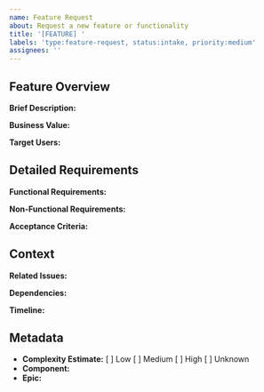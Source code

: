 ```yaml
---
name: Feature Request
about: Request a new feature or functionality
title: '[FEATURE] '
labels: 'type:feature-request, status:intake, priority:medium'
assignees: ''
---
```


## Feature Overview
**Brief Description:**
<!-- One-line summary of the feature -->

**Business Value:**
<!-- Why is this feature important? What problem does it solve? -->

**Target Users:**
<!-- Who will use this feature? -->

## Detailed Requirements

**Functional Requirements:**
<!-- What should this feature do? -->

**Non-Functional Requirements:**
<!-- Performance, security, scalability considerations -->

**Acceptance Criteria:**
<!-- How will we know this feature is complete? -->

## Context

**Related Issues:**
<!-- Link any related issues -->

**Dependencies:**
<!-- What needs to be done before this can be implemented? -->

**Timeline:**
<!-- When is this needed? -->

## Metadata
- **Complexity Estimate:** [ ] Low [ ] Medium [ ] High [ ] Unknown
- **Component:** <!-- Frontend/Backend/API/Database/etc. -->
- **Epic:** <!-- If part of a larger initiative -->

<!-- 
This issue will be automatically processed by the Agentic SDLC pipeline:
1. Intake validation
2. User story generation
3. Test case creation
4. Technical refinement
5. Task breakdown
-->
